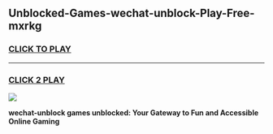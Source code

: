 
## Unblocked-Games-wechat-unblock-Play-Free-mxrkg
<h3>
<a href="https://premium76.site?title=wechat-unblock&ref=18A1">CLICK TO PLAY</a></h3>
<hr>

<h3>
<a href="https://premium76.site?title=wechat-unblock&ref=18A1">CLICK 2 PLAY</a>
  
</h3>

<a href="https://premium76.site?title=wechat-unblock&ref=18A1"><img src="https://clearcache.store/games.png"></a>


**wechat-unblock games unblocked: Your Gateway to Fun and Accessible Online Gaming**

